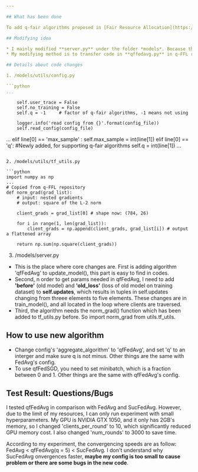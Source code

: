 ```yaml
---

## What has been done

To add q-fair algorithms proposed in [Fair Resource Allocation](https://openreview.net/forum?id=ByexElSYDr), I (Nova-xiao) modified codes in LEAF-dev.

## Modifying idea

* I mainly modified **server.py** under the folder *models*. Because the function update_model() distributes aggregation algorithm, I added algotithm 'qfFedAvg' here. Considering the support of minibatch-SGD from LEAF and that qfFedSGD is just a special case of qfFedAvg (which is my opinion...maybe not completely right), I just added one algorithm instead of two.
* My modifying method is to transfer code in **qffedavg.py** in q-FFL repository to server.py. But There are some differences between LEAF and the simulating system used by q-FFL, so I also modified code in config.py tf_utils.py.

## Details about code changes

1. /models/utils/config.py

```python
...
```

        self.user_trace = False
        self.no_training = False
        self.q = -1     # factor of q-fair algorithms, -1 means not using
        
        logger.info('read config from {}'.format(config_file))
        self.read_config(config_file)
...
				elif line[0] == 'max_sample' :
             self.max_sample = int(line[1])
        elif line[0] == 'q':
             #Newly added, for supporting q-fair algorithms
             self.q = int(line[1])
...
```

2. /models/utils/tf_utils.py

```python
import numpy as np
...
# Copied from q-FFL repository
def norm_grad(grad_list):
    # input: nested gradients
    # output: square of the L-2 norm

    client_grads = grad_list[0] # shape now: (784, 26)

    for i in range(1, len(grad_list)):
        client_grads = np.append(client_grads, grad_list[i]) # output a flattened array

    return np.sum(np.square(client_grads))
```

3. /models/server.py

* This is the place where core changes are. First is adding algorithm 'qfFedAvg' to update_model(), this part is easy to find in codes.
* Second, n order to get params needed in qfFedAvg, I need to add **'before'** (old model) and **'old_loss'** (loss of old model on training dataset) to **self.updates**, which results in tuples in self.updates changing from threee elements to five elements. These changes are in train_model(), and all located in the loop where clients are traversed.
* Third, the algorithm needs the norm_grad() function which has been added to tf_utils.py before. So import norm_grad from utils.tf_utils.

## How to use new algorithm

* Change config's 'aggregate_algorithm' to 'qfFedAvg', and set 'q' to an interger and make sure q is not minus. Other things are the same with FedAvg's config.
* To use qfFedSGD, you need to set minibatch, which is a fraction between 0 and 1. Other things are the same with qfFedAvg's config.

## Test Result: Questions/Bugs

I tested qfFedAvg in comparison with FedAvg and SucFedAvg. However, due to the limit of my resources, I can only run experiment with small hyperparameters. My GPU is NVIDIA GTX 1050, and it only has 2GB's memory, so I changed 'clients_per_round' to 10,  which significantly reduced GPU memory cost. I also changed 'num_rounds' to 3000 to save time.

According to my experiment, the convergencing speeds are as follow: FedAvg < qfFedAvg(q = 5) < SucFedAvg. I don't understand why SucFedAvg onvergences faster, **maybe my config is too small to cause problem or there are some bugs in the new code**.



